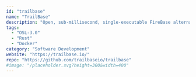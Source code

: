 ```yaml
---
id: "trailbase"
name: "TrailBase"
description: "Open, sub-millisecond, single-executable FireBase alternative with type-safe REST & realtime APIs, built-in JS/TS runtime, auth & admin UI."
tags:
  - "OSL-3.0"
  - "Rust"
  - "Docker"
category: "Software Development"
website: "https://trailbase.io/"
repo: "https://github.com/trailbaseio/trailbase"
#image: "/placeholder.svg?height=300&width=400"
---
```


